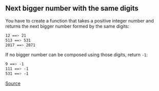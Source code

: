 ## Next bigger number with the same digits

You have to create a function that takes a positive integer number and returns the next bigger number formed by the same digits:

```bash
12 ==> 21
513 ==> 531
2017 ==> 2071
```

If no bigger number can be composed using those digits, return `-1`:

```bash
9 ==> -1
111 ==> -1
531 ==> -1
```

[Source](https://www.codewars.com/kata/55983863da40caa2c900004e/train/python)